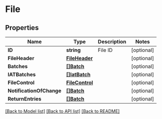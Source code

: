 # File

## Properties

Name | Type | Description | Notes
------------ | ------------- | ------------- | -------------
**ID** | **string** | File ID | [optional] 
**FileHeader** | [**FileHeader**](FileHeader.md) |  | [optional] 
**Batches** | [**[]Batch**](Batch.md) |  | [optional] 
**IATBatches** | [**[]IatBatch**](IATBatch.md) |  | [optional] 
**FileControl** | [**FileControl**](FileControl.md) |  | [optional] 
**NotificationOfChange** | [**[]Batch**](Batch.md) |  | [optional] 
**ReturnEntries** | [**[]Batch**](Batch.md) |  | [optional] 

[[Back to Model list]](../README.md#documentation-for-models) [[Back to API list]](../README.md#documentation-for-api-endpoints) [[Back to README]](../README.md)


